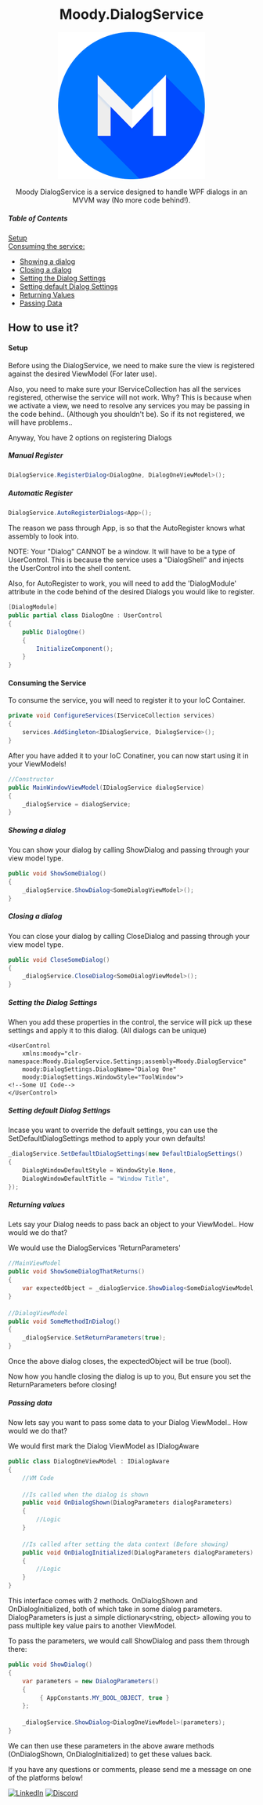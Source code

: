 <h1 align="center"> Moody.DialogService </h1>

<p align="center">
  <img src="https://github.com/LukeMoody01/Moody.DialogService/blob/master/moodyIcon.jpg">
</p>

<p align="center">
    Moody DialogService is a service designed to handle WPF dialogs in an MVVM way (No more code behind!).
</p>

##### Table of Contents  
[Setup](#setup)  
[Consuming the service:](#consuming)
- [Showing a dialog](#showing)
- [Closing a dialog](#closing)
- [Setting the Dialog Settings](#dialogSettings)
- [Setting default Dialog Settings](#defaultDialogSettings)
- [Returning Values](#returningValues)
- [Passing Data](#passingData)


## How to use it?

<a name="setup"/>

#### Setup
Before using the DialogService, we need to make sure the view is registered against the desired ViewModel (For later use).

Also, you need to make sure your IServiceCollection has all the services registered, otherwise the service will not work. Why?
This is because when we activate a view, we need to resolve any services you may be passing in the code behind.. (Although you shouldn't be).
So if its not registered, we will have problems..

Anyway, You have 2 options on registering Dialogs
##### Manual Register
```c#
DialogService.RegisterDialog<DialogOne, DialogOneViewModel>();
```
##### Automatic Register
```c#
DialogService.AutoRegisterDialogs<App>();
```
The reason we pass through App, is so that the AutoRegister knows what assembly to look into.

NOTE: Your "Dialog" CANNOT be a window. It will have to be a type of UserControl.
This is because the service uses a "DialogShell" and injects the UserControl into the shell content.

Also, for AutoRegister to work, you will need to add the 'DialogModule' attribute in the code behind of the desired Dialogs you would like to register.
```c#
[DialogModule]
public partial class DialogOne : UserControl
{
    public DialogOne()
    {
        InitializeComponent();
    }
}
```

<a name="consuming"/>

#### Consuming the Service
To consume the service, you will need to register it to your IoC Container. 
```c#
private void ConfigureServices(IServiceCollection services)
{
    services.AddSingleton<IDialogService, DialogService>();
}
```
After you have added it to your IoC Conatiner, you can now start using it in your ViewModels!
```c#
//Constructor
public MainWindowViewModel(IDialogService dialogService)
{
    _dialogService = dialogService;
}
```

<a name="showing"/>

##### Showing a dialog
You can show your dialog by calling ShowDialog and passing through your view model type.
```c#
public void ShowSomeDialog()
{
    _dialogService.ShowDialog<SomeDialogViewModel>();
}
```

<a name="closing"/>

##### Closing a dialog
You can close your dialog by calling CloseDialog and passing through your view model type.

```c#
public void CloseSomeDialog()
{
    _dialogService.CloseDialog<SomeDialogViewModel>();
}
```

<a name="dialogSettings"/>

##### Setting the Dialog Settings
When you add these properties in the control, the service will pick up these settings and apply it to this dialog.
(All dialogs can be unique)
```xaml
<UserControl 
    xmlns:moody="clr-namespace:Moody.DialogService.Settings;assembly=Moody.DialogService"
    moody:DialogSettings.DialogName="Dialog One"
    moody:DialogSettings.WindowStyle="ToolWindow">
<!--Some UI Code-->
</UserControl>
```
<a name="defaultDialogSettings"/>

##### Setting default Dialog Settings
Incase you want to override the default settings, you can use the SetDefaultDialogSettings method to apply your own defaults!
```c#
_dialogService.SetDefaultDialogSettings(new DefaultDialogSettings()
{
    DialogWindowDefaultStyle = WindowStyle.None,
    DialogWindowDefaultTitle = "Window Title",
});
```
<a name="returningValues"/>

##### Returning values
Lets say your Dialog needs to pass back an object to your ViewModel.. How would we do that?

We would use the DialogServices 'ReturnParameters'

```c#
//MainViewModel
public void ShowSomeDialogThatReturns()
{
    var expectedObject = _dialogService.ShowDialog<SomeDialogViewModel, bool>();
}

//DialogViewModel
public void SomeMethodInDialog()
{
    _dialogService.SetReturnParameters(true);
}
```
Once the above dialog closes, the expectedObject will be true (bool).

Now how you handle closing the dialog is up to you, But ensure you set the ReturnParameters before closing!

<a name="passingData"/>

##### Passing data
Now lets say you want to pass some data to your Dialog ViewModel.. How would we do that?

We would first mark the Dialog ViewModel as IDialogAware

```c#
public class DialogOneViewModel : IDialogAware
{
    //VM Code
    
    //Is called when the dialog is shown
    public void OnDialogShown(DialogParameters dialogParameters)
    {
        //Logic
    }

    //Is called after setting the data context (Before showing)
    public void OnDialogInitialized(DialogParameters dialogParameters)
    {
        //Logic
    }
}
```
This interface comes with 2 methods. OnDialogShown and OnDialogInitialized, both of which take in some dialog parameters.
DialogParameters is just a simple dictionary<string, object> allowing you to pass multiple key value pairs to another ViewModel.

To pass the parameters, we would call ShowDialog and pass them through there:
```c#
public void ShowDialog()
{
    var parameters = new DialogParameters()
    {
         { AppConstants.MY_BOOL_OBJECT, true }
    };

    _dialogService.ShowDialog<DialogOneViewModel>(parameters);
}
```
We can then use these parameters in the above aware methods (OnDialogShown, OnDialogInitialized) to get these values back.

If you have any questions or comments, please send me a message on one of the platforms below!

[![LinkedIn][linkedin-shield]][linkedin-url]
[![Discord][discord-shield]][discord-url]

[discord-shield]: https://img.shields.io/badge/Discord-Moody-orange
[discord-url]: https://discord.com/users/269162855255769089
[linkedin-shield]: https://img.shields.io/badge/-LinkedIn-black.svg?style=for-the-badge&logo=linkedin&colorB=555
[linkedin-url]: https://www.linkedin.com/in/luke-moody-0482651a6/

